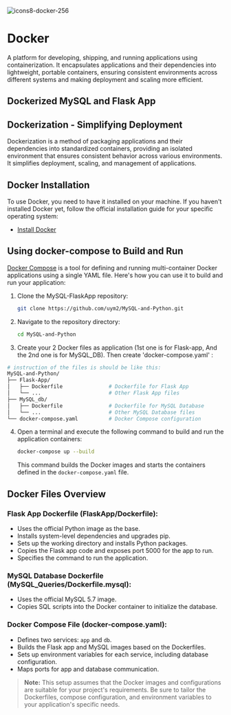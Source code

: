 ![icons8-docker-256](https://github.com/MuhammadNasser24/Sprints-FinalProject/assets/121057828/1a53a50b-48b8-4266-906c-5a4207d349f0)

# Docker 
A platform for developing, shipping, and running applications using containerization. It encapsulates applications and their dependencies into lightweight, portable containers, ensuring consistent environments across different systems and making deployment and scaling more efficient.

## Dockerized MySQL and Flask App    

## Dockerization - Simplifying Deployment

Dockerization is a method of packaging applications and their dependencies into standardized containers, providing an isolated environment that ensures consistent behavior across various environments. It simplifies deployment, scaling, and management of applications.

## Docker Installation

To use Docker, you need to have it installed on your machine. If you haven't installed Docker yet, follow the official installation guide for your specific operating system:

- [Install Docker](https://docs.docker.com/get-docker/)

## Using docker-compose to Build and Run

[Docker Compose](https://docs.docker.com/compose/) is a tool for defining and running multi-container Docker applications using a single YAML file. Here's how you can use it to build and run your application:

1. Clone the MySQL-FlaskApp repository:

   ```sh
   git clone https://github.com/uym2/MySQL-and-Python.git
   ```

2. Navigate to the repository directory:

   ```sh
   cd MySQL-and-Python
   ```

3. Create your 2 Docker files as application (1st one is for Flask-app, And the 2nd one is for MySQL_DB).
 Then create 'docker-compose.yaml' :

```sh
# instruction of the files is should be like this:
MySQL-and-Python/
├── Flask-App/
│   ├── Dockerfile               # Dockerfile for Flask App
│   └── ...                      # Other Flask App files
├── MySQL_db/
│   ├── Dockerfile               # Dockerfile for MySQL Database
│   └── ...                      # Other MySQL Database files
└── docker-compose.yaml          # Docker Compose configuration

```
4. Open a terminal and execute the following command to build and run the application containers:

   ```sh
   docker-compose up --build
   ```

   This command builds the Docker images and starts the containers defined in the `docker-compose.yaml` file.

## Docker Files Overview

### Flask App Dockerfile (FlaskApp/Dockerfile):

- Uses the official Python image as the base.
- Installs system-level dependencies and upgrades pip.
- Sets up the working directory and installs Python packages.
- Copies the Flask app code and exposes port 5000 for the app to run.
- Specifies the command to run the application.

### MySQL Database Dockerfile (MySQL_Queries/Dockerfile.mysql):

- Uses the official MySQL 5.7 image.
- Copies SQL scripts into the Docker container to initialize the database.

### Docker Compose File (docker-compose.yaml):

- Defines two services: `app` and `db`.
- Builds the Flask app and MySQL images based on the Dockerfiles.
- Sets up environment variables for each service, including database configuration.
- Maps ports for app and database communication.

> **Note:** This setup assumes that the Docker images and configurations are suitable for your project's requirements. Be sure to tailor the Dockerfiles, compose configuration, and environment variables to your application's specific needs.

